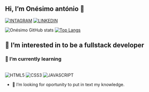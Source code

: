 ##  Hi, I’m Onésimo antónio 👋
[![INTAGRAM](https://img.shields.io/badge/Instagram-E4405F?style=for-the-badge&logo=instagram&logoColor=white)]()
[![LINKEDIN](https://img.shields.io/badge/LinkedIn-0077B5?style=for-the-badge&logo=linkedin&logoColor=white)](https://www.linkedin.com/in/on%C3%A9simo-ant%C3%B3nio-6595002a1/)


![Onésimo GitHub stats](https://github-readme-stats.vercel.app/api?username=Onesimoantonio&show_icons=true&theme=radical)
[![Top Langs](https://github-readme-stats.vercel.app/api/top-langs/?username=Onesimoantonio)](https://github.com/Onesimoantonio/github-readme-stats)

## 👀 I’m interested in to be a fullstack developer
### 🌱 I’m currently learning 

<div style="display:inline-block"> <br>
  <img  align="center" alt="HTML5" src="https://img.shields.io/badge/HTML5-E34F26?style=for-the-badge&logo=html5&logoColor=white">
  <img  align="center" alt="CSS3" src="https://img.shields.io/badge/CSS3-1572B6?style=for-the-badge&logo=css3&logoColor=white">
  <img  align="center" alt="JAVASCRIPT" src="https://img.shields.io/badge/JavaScript-323330?style=for-the-badge&logo=javascript&logoColor=F7DF1E">
</div>

- 💞️ I’m looking  for oportunity to put in text my knowledge.
<!---- 
- 💞️ I’m looking to collaborate on ...
- 📫 How to reach me ...
- 😄 Pronouns: ...
- ⚡ Fun fact: ...
Onesimoantonio/Onesimoantonio is a ✨ special ✨ repository because its `README.md` (this file) appears on your GitHub profile.
You can click the Preview link to take a look at your changes.
--->
